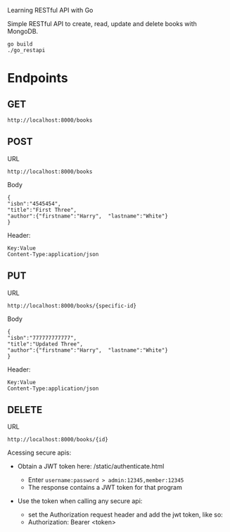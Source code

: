  Learning RESTful API with Go


Simple RESTful API to create, read, update and delete books with MongoDB.


```
go build
./go_restapi

```


# Endpoints
## GET

```
http://localhost:8000/books
```

 ## POST

URL
```
http://localhost:8000/books
```
Body
 ```
{
"isbn":"4545454",
"title":"First Three",
"author":{"firstname":"Harry",  "lastname":"White"}
}
 ```

Header:
```
Key:Value
Content-Type:application/json
```

## PUT

URL
```
http://localhost:8000/books/{specific-id}
```
Body
 ```
{
"isbn":"777777777777",
"title":"Updated Three",
"author":{"firstname":"Harry",  "lastname":"White"}
}
 ```

Header:
```
Key:Value
Content-Type:application/json
```

## DELETE

URL
```
http://localhost:8000/books/{id}
```


Acessing secure apis:

  - Obtain a JWT token here: /static/authenticate.html
    - Enter `username:password > admin:12345,member:12345`
    - The response contains a JWT token for that program

 - Use the token when calling any secure api:
    - set the Authorization request header and add the jwt token, like so:
    - Authorization: Bearer \<token\>

